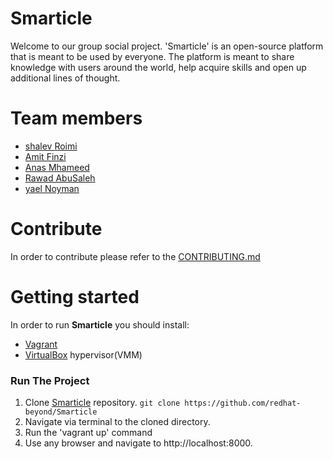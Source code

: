 # Smarticle

Welcome to our group social project.
'Smarticle' is an open-source platform that is meant to be used by everyone.
The platform is meant to share knowledge with users around the world,
help acquire skills and open up additional lines of thought.

# Team members
* [shalev Roimi](https://github.com/Shalevro2)
* [Amit Finzi](https://github.com/finziamit)
* [Anas Mhameed](https://github.com/Anas-mhameed)
* [Rawad AbuSaleh](https://github.com/rawadabu)
* [yael Noyman](https://github.com/yaelnoyman1)

# Contribute

In order to contribute please refer to the [CONTRIBUTING.md](https://github.com/redhat-beyond/Smarticle/blob/main/CONTRIBUTING.md)

# Getting started

In order to run **Smarticle** you should install:

- [Vagrant](https://www.vagrantup.com/downloads)
- [VirtualBox](https://www.virtualbox.org/) hypervisor(VMM)

### Run The Project

1. Clone [Smarticle](https://github.com/redhat-beyond/Smarticle) repository.
  ``` git clone https://github.com/redhat-beyond/Smarticle ```
2. Navigate via terminal to the cloned directory.
3. Run the 'vagrant up' command
4. Use any browser and navigate to http://localhost:8000.